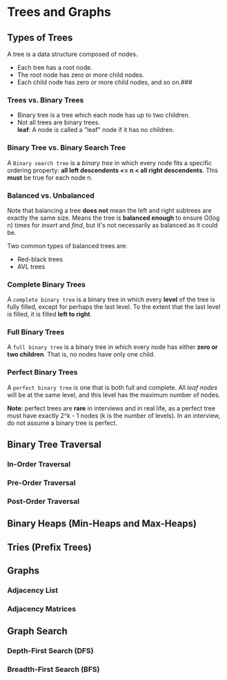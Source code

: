 # Trees and Graphs
## Types of Trees
A tree is a data structure composed of nodes.
* Each tree has a root node.
* The root node has zero or more child nodes.
* Each child node has zero or more child nodes, and so on.###

### Trees vs. Binary Trees
* Binary tree is a tree which each node has up to two children.
* Not all trees are binary trees.  
**leaf**: A node is called a "leaf" node if it has no children.

### Binary Tree vs. Binary Search Tree
A `Binary search tree` is a _binary tree_ in which every node fits a specific ordering property: **all left descendents <= n < all right descendents**. This **must** be true for each node n.

### Balanced vs. Unbalanced
Note that balancing a tree **does not** mean the left and right subtrees are exactly the same size. Means the tree is **balanced enough** to ensure O(log n) times for _insert_ and _find_, but it's not necessarily as balanced as it could be.

Two common types of balanced trees are:
* Red-black trees
* AVL trees

### Complete Binary Trees
A `complete binary tree` is a binary tree in which every **level** of the tree is fully filled, except for perhaps the last level. To the extent that the last level is filled, it is filled **left to right**.

### Full Binary Trees
A `full binary tree` is a binary tree in which every node has either **zero or two children**. That is, no nodes have only one child.

### Perfect Binary Trees
A `perfect binary tree` is one that is both full and complete. All _leaf nodes_ will be at the same level, and this level has the maximum number of nodes.

**Note**: perfect trees are **rare** in interviews and in real life, as a perfect tree must have exactly 2^k - 1 nodes (k is the number of levels). In an interview, do not assume a binary tree is perfect.


## Binary Tree Traversal

### In-Order Traversal

### Pre-Order Traversal

### Post-Order Traversal


## Binary Heaps (Min-Heaps and Max-Heaps)


## Tries (Prefix Trees)


## Graphs
### Adjacency List

### Adjacency Matrices


## Graph Search

### Depth-First Search (DFS)

### Breadth-First Search (BFS)











